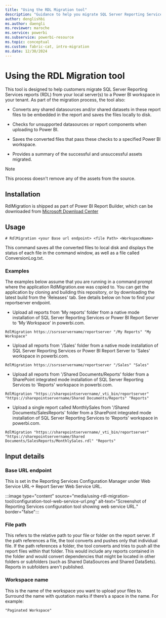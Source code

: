 ```yaml
---
title: "Using the RDL Migration tool"
description: "Guidance to help you migrate SQL Server Reporting Services reports (RDL) from your local server(s) to a Power BI workspace in your tenant."
author: denglishbi
ms.author: daengli
ms.reviewer: maroche
ms.service: powerbi
ms.subservice: powerbi-resource
ms.topic: conceptual
ms.custom: fabric-cat, intro-migration
ms.date: 12/30/2024
---
```


# Using the RDL Migration tool

This tool is designed to help customers migrate SQL Server Reporting Services reports (RDL) from your local server(s) to a Power BI workspace in your tenant.  As part of the migration process, the tool also:

- Converts any shared datasources and/or shared datasets in these report files to be embedded in the report and saves the files locally to disk.

- Checks for unsupported datasources or report components when uploading to Power BI.

- Saves the converted files that pass these checks to a specified Power BI workspace.

- Provides a summary of the successful and unsuccessful assets migrated.

> [!NOTE]
> This process doesn't remove any of the assets from the source.

## Installation

RdlMigration is shipped as part of Power BI Report Builder, which can be downloaded from [Microsoft Download Center](https://www.microsoft.com/download/details.aspx?id=105942)

## Usage

```
# RdlMigration <your Base url endpoint> <file Path> <WorkspaceName>
```

This command saves all the converted files to local disk and displays the status of each file in the command window, as well as a file called ConversionLog.txt.

### Examples

The examples below assume that you are running in a command prompt where the application RdlMigration.exe was copied to. You can get the application by cloning and building this repository, or by downloading the latest build from the 'Releases' tab. See details below on how to find your reportserver endpoint.

- Upload all reports from 'My reports' folder from a native mode installation of SQL Server Reporting Services or Power BI Report Server to 'My Workspace' in powerbi.com.

```
RdlMigration https://ssrsservername/reportserver "/My Reports" "My Workspace"
```

- Upload all reports from '/Sales' folder from a native mode installation of SQL Server Reporting Services or Power BI Report Server to 'Sales' workspace in powerbi.com.

```
RdlMigration https://ssrsservername/reportserver "/Sales" "Sales"
```

- Upload all reports from '/Shared Documents/Reports' folder from a SharePoint integrated mode installation of SQL Server Reporting Services to 'Reports' workspace in powerbi.com.

```
RdlMigration "https://sharepointservername/_vti_bin/reportserver" "https://sharepointservername/Shared Documents/Reports" "Reports"
```

- Upload a single report called MonthlySales from '/Shared Documents/SalesReports' folder from a SharePoint integrated mode installation of SQL Server Reporting Services to 'Reports' workspace in powerbi.com.

```
RdlMigration "https://sharepointservername/_vti_bin/reportserver" "https://sharepointservername/Shared Documents/SalesReports/MonthlySales.rdl" "Reports"
```

## Input details

### Base URL endpoint

This is set in the Reporting Services Configuration Manager under Web Service URL-> Report Server Web Service URL.

:::image type="content" source="media/using-rdl-migration-tool/configuration-tool-web-service-url.png" alt-text="Screenshot of Reporting Services configuration tool showing web service URL." border="false":::

### File path

This refers to the relative path to your file or folder on the report server. If the path references a file, the tool converts and pushes only that individual file. If the path references a folder, the tool converts and tries to push all the report files within that folder. This would include any reports contained in the folder and would convert dependencies that might be located in other folders or subfolders (such as Shared DataSources and Shared DataSets). Reports in subfolders aren't published.

### Workspace name

This is the name of the workspace you want to upload your files to. Surround the name with quotation marks if there’s  a space in the name. For example:

```
"Paginated Workspace"
```
